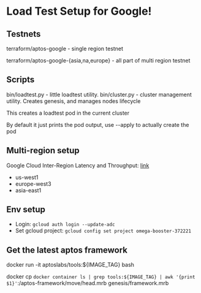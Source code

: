 # Load Test Setup for Google!

## Testnets

terraform/aptos-google - single region testnet

terraform/aptos-google-{asia,na,europe} - all part of multi region testnet

## Scripts

bin/loadtest.py - little loadtest utility.
bin/cluster.py - cluster management utility. Creates genesis, and manages nodes lifecycle

This creates a loadtest pod in the current cluster

By default it just prints the pod output, use --apply to actually create the pod


## Multi-region setup

Google Cloud Inter-Region Latency and Throughput: [link](https://datastudio.google.com/u/0/reporting/fc733b10-9744-4a72-a502-92290f608571/page/70YCB)
* us-west1
* europe-west3
* asia-east1

## Env setup

* Login: `gcloud auth login --update-adc`
* Set gcloud project: `gcloud config set project omega-booster-372221`

## Get the latest aptos framework

docker run -it aptoslabs/tools:${IMAGE_TAG} bash

docker cp `docker container ls | grep tools:${IMAGE_TAG} | awk '{print $1}'`:/aptos-framework/move/head.mrb genesis/framework.mrb 
